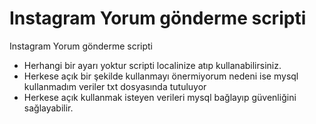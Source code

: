 # Instagram Yorum gönderme scripti

Instagram Yorum gönderme scripti

- Herhangi bir ayarı yoktur scripti localinize atıp kullanabilirsiniz.
- Herkese açık bir şekilde kullanmayı önermiyorum nedeni ise mysql kullanmadım veriler txt dosyasında tutuluyor 
- Herkese açık kullanmak isteyen verileri mysql bağlayıp güvenliğini sağlayabilir.

